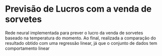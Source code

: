 # Previsão de Lucros com a venda de sorvetes
Rede neural implementada para prever o lucro da venda de sorvetes baseado na temperatura do momento. Ao final, realizada a comparação do resultado obtido com uma regressão linear, já que o conjunto de dados tem comportamento linear
